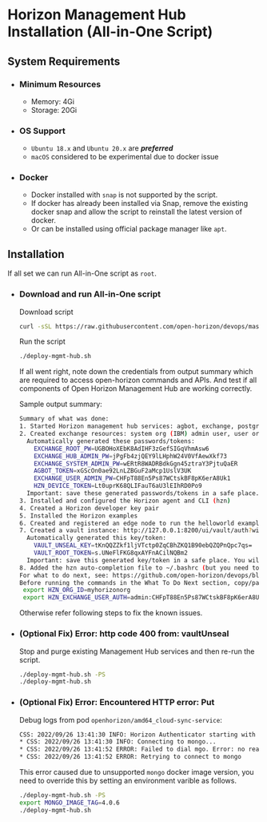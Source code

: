# Horizon Management Hub Installation (All-in-One Script)

## System Requirements

- ### Minimum Resources
  - Memory: 4Gi
  - Storage: 20Gi
- ### OS Support
  - `Ubuntu 18.x` and `Ubuntu 20.x` are ***preferred***
  - `macOS` considered to be experimental due to docker issue
- ### Docker
  - Docker installed with `snap` is not supported by the script.
  - If docker has already been installed via Snap, remove the existing docker snap and allow the script to reinstall the latest version of docker.
  - Or can be installed using official package manager like `apt`.

## Installation
If all set we can run All-in-One script as `root`.

- ### Download and run All-in-One script
  Download script
  ```bash
  curl -sSL https://raw.githubusercontent.com/open-horizon/devops/master/mgmt-hub/deploy-mgmt-hub.sh
  ```
  Run the script
  ```bash
  ./deploy-mgmt-hub.sh
  ```
  If all went right, note down the credentials from output summary which are required to access open-horizon commands and APIs. And test if all components of Open Horizon Management Hub are working correctly.
  
  Sample output summary:
  ```bash
  Summary of what was done:
  1. Started Horizon management hub services: agbot, exchange, postgres DB, CSS, mongo DB, vault
  2. Created exchange resources: system org (IBM) admin user, user org (myhorizonorg) and admin user, and agbot
    Automatically generated these passwords/tokens:
      EXCHANGE_ROOT_PW=UGBOHoXEbK8AdIHF3zGefSIGqVhmAsw6
      EXCHANGE_HUB_ADMIN_PW=jPgFb4zjQEY9lLHphW24V0VfAewXkf73
      EXCHANGE_SYSTEM_ADMIN_PW=wERtR8WADRBdkGgn45ztraY3PjtuQaER
      AGBOT_TOKEN=xGScOn0ae92LnLZBGuF2aMcp1UslV3UK
      EXCHANGE_USER_ADMIN_PW=CHFpT88En5Ps87WCtskBF8pK6erA8Uk1
      HZN_DEVICE_TOKEN=Lt0uprK68QLIFauT6aU3lEIhRD0Po9
    Important: save these generated passwords/tokens in a safe place. You will not be able to query them from Horizon.
  3. Installed and configured the Horizon agent and CLI (hzn)
  4. Created a Horizon developer key pair
  5. Installed the Horizon examples
  6. Created and registered an edge node to run the helloworld example edge service
  7. Created a vault instance: http://127.0.0.1:8200/ui/vault/auth?with=token
    Automatically generated this key/token:
      VAULT_UNSEAL_KEY=tKnQQZZkf1ljVTctp0ZqCBhZKQ1B90ebQZQPnQpc7qs=
      VAULT_ROOT_TOKEN=s.UNeFlFKG8qxAYFnACilNQBm2
    Important: save this generated key/token in a safe place. You will not be able to query them from Horizon.
  8. Added the hzn auto-completion file to ~/.bashrc (but you need to source that again for it to take effect in this shell session)
  For what to do next, see: https://github.com/open-horizon/devops/blob/master/mgmt-hub/README.md#all-in-1-what-next
  Before running the commands in the What To Do Next section, copy/paste/run these commands in your terminal:
   export HZN_ORG_ID=myhorizonorg
   export HZN_EXCHANGE_USER_AUTH=admin:CHFpT88En5Ps87WCtskBF8pK6erA8Uk1
  ```
  
  
  Otherwise refer following steps to fix the known issues.

- ### (Optional Fix) Error: http code 400 from: vaultUnseal 
  Stop and purge existing Management Hub services and then re-run the script.
  ```bash
  ./deploy-mgmt-hub.sh -PS
  ./deploy-mgmt-hub.sh
  ```

- ### (Optional Fix) Error: Encountered HTTP error: Put 
  Debug logs from pod `openhorizon/amd64_cloud-sync-service`:
  ```txt
  CSS: 2022/09/26 13:41:30 INFO: Horizon Authenticator starting with exchange authenticated identity
  * CSS: 2022/09/26 13:41:30 INFO: Connecting to mongo...
  * CSS: 2022/09/26 13:41:52 ERROR: Failed to dial mgo. Error: no reachable servers
  * CSS: 2022/09/26 13:41:52 ERROR: Retrying to connect to mongo
    ```
  This error caused due to unsupported `mongo` docker image version, you need to override this by setting an environment varible as follows.
  ```bash
  ./deploy-mgmt-hub.sh -PS
  export MONGO_IMAGE_TAG=4.0.6
  ./deploy-mgmt-hub.sh
  ``` 
